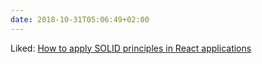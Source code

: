 ```yaml
---
date: 2018-10-31T05:06:49+02:00
---
```


Liked: [How to apply SOLID principles in React applications](https://blog.usejournal.com/how-to-apply-solid-principles-in-react-applications-6c964091a982)
